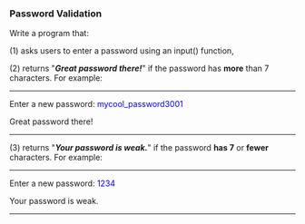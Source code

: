 ### Password Validation
Write a program that:

(1) asks users to enter a password using an input() function,

(2) returns "***Great password there!***" if the password has **more** than 7 characters. For example:

---
Enter a new password: <span style="color: blue;">mycool_password3001</span>

Great password there!

---

(3) returns "***Your password is weak.***" if the password **has 7** or **fewer** characters. For example:

---
Enter a new password: <span style="color: blue;">1234</span>

Your password is weak.

---
